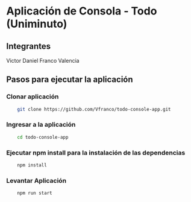 # Aplicación de Consola - Todo (Uniminuto)

## Integrantes

Victor Daniel Franco Valencia

## Pasos para ejecutar la aplicación

### Clonar aplicación

```bash
    git clone https://github.com/Vfranco/todo-console-app.git
```

### Ingresar a la aplicación
```bash
    cd todo-console-app
```

### Ejecutar npm install para la instalación de las dependencias
```bash
    npm install
```

### Levantar Aplicación
```bash
    npm run start
```
